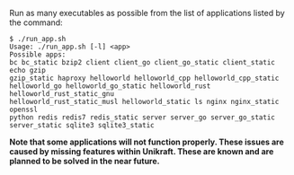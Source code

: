 Run as many executables as possible from the list of applications listed by the command:

```console
$ ./run_app.sh
Usage: ./run_app.sh [-l] <app>
Possible apps:
bc bc_static bzip2 client client_go client_go_static client_static echo gzip 
gzip_static haproxy helloworld helloworld_cpp helloworld_cpp_static 
helloworld_go helloworld_go_static helloworld_rust helloworld_rust_static_gnu 
helloworld_rust_static_musl helloworld_static ls nginx nginx_static openssl 
python redis redis7 redis_static server server_go server_go_static 
server_static sqlite3 sqlite3_static
```

**Note that some applications will not function properly.
These issues are caused by missing features within Unikraft.
These are known and are planned to be solved in the near future.**
